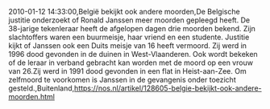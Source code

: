 2010-01-12 14:33:00,België bekijkt ook andere moorden,De Belgische justitie onderzoekt of Ronald Janssen meer moorden gepleegd heeft. De 38-jarige tekenleraar heeft de afgelopen dagen drie moorden bekend. Zijn slachtoffers waren een buurmeisje, haar vriend en een studente. Justitie kijkt of Janssen ook een Duits meisje van 16 heeft vermoord. Zij werd in 1996 dood gevonden in de duinen in West-Vlaanderen. Ook wordt bekeken of de leraar in verband gebracht kan worden met de moord op een vrouw van 26.Zij werd in 1991 dood gevonden in een flat in Heist-aan-Zee. Om zelfmoord te voorkomen is Janssen in de gevangenis onder toezicht gesteld.,Buitenland,https://nos.nl/artikel/128605-belgie-bekijkt-ook-andere-moorden.html